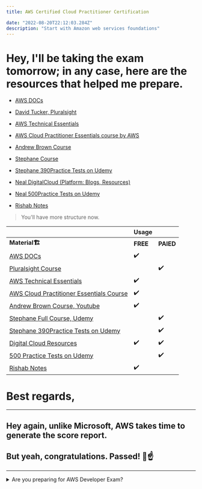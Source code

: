 ```yaml
---
title: AWS Certified Cloud Practitioner Certification

date: "2022-08-20T22:12:03.284Z"
description: "Start with Amazon web services foundations"
---
```



# Hey, I'll be taking the exam tomorrow; in any case, here are the resources that helped me prepare.

* [AWS DOCs](https://docs.aws.amazon.com/)
    
* [David Tucker, Pluralsight](https://www.pluralsight.com/paths/aws-certified-cloud-practitioner-clf-c01?exp=2)
    
* [AWS Technical Essentials](https://explore.skillbuilder.aws/learn/course/1851/play/45289/aws-technical-essentials)
    
* [AWS Cloud Practitioner Essentials course by AWS](https://explore.skillbuilder.aws/learn/course/9449/exam-prep-aws-certified-cloud-practitioner)
    
* [Andrew Brown Course](https://www.youtube.com/watch?v=SOTamWNgDKc)
    
* [Stephane Course](https://www.udemy.com/course/aws-certified-cloud-practitioner-new/)
    
* [Stephane 390Practice Tests on Udemy](https://www.udemy.com/course/practice-exams-aws-certified-cloud-practitioner/)
    
* [Neal DigitalCloud (Platform: Blogs, Resources)](https://digitalcloud.training/)
    
* [Neal 500Practice Tests on Udemy](https://www.udemy.com/course/aws-certified-cloud-practitioner-practice-exams-c/)
    
* [Rishab Notes](https://notes.rishab.cloud/aws-cloudpractitioner)
    

> You'll have more structure now.

|  | Usage |  |
| --- | --- | --- |
| **Material🏗️** | **FREE** | **PAIED** |
| [AWS DOCs](https://docs.aws.amazon.com/) | ✔️ |  |
| [Pluralsight Course](https://www.pluralsight.com/paths/aws-certified-cloud-practitioner-clf-c01?exp=2) |  | ✔️ |
| [AWS Technical Essentials](https://explore.skillbuilder.aws/learn/course/1851/play/45289/aws-technical-essentials) | ✔️ |  |
| [AWS Cloud Practitioner Essentials Course](https://explore.skillbuilder.aws/learn/course/9449/exam-prep-aws-certified-cloud-practitioner) | ✔️ |  |
| [Andrew Brown Course, Youtube](https://www.youtube.com/watch?v=SOTamWNgDKc) | ✔️ |  |
| [Stephane Full Course, Udemy](https://www.udemy.com/course/aws-certified-cloud-practitioner-new/) |  | ✔️ |
| [Stephane 390Practice Tests on Udemy](https://www.udemy.com/course/practice-exams-aws-certified-cloud-practitioner/) |  | ✔️ |
| [Digital Cloud Resources](https://digitalcloud.training/) | ✔️ | ✔️ |
| [500 Practice Tests on Udemy](https://www.udemy.com/course/aws-certified-cloud-practitioner-practice-exams-c/) |  | ✔️ |
| [Rishab Notes](https://notes.rishab.cloud/aws-cloudpractitioner) | ✔️ |  |

# Best regards,

---

## Hey again, unlike Microsoft, AWS takes time to generate the score report.

## But yeah, congratulations. Passed! 🚀☝️

---

<details>
<summary>Are you preparing for AWS Developer Exam?</summary>
<br />

Check the post! 🖱️

[<img src="https://cdn.hashnode.com/res/hashnode/image/upload/v1673382397427/38469fbb-0036-45c6-8428-92322c396b04.jpeg" width=350/>](https://blog.yahya-abulhaj.dev/aws-developer-exam-study-guide-resources-tips-and-strategies)

</details>